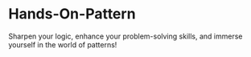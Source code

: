 # Hands-On-Pattern
 Sharpen your logic, enhance your problem-solving skills, and immerse yourself in the world of patterns!
